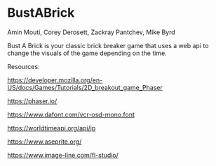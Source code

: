 # BustABrick

Amin Mouti, Corey Derosett, Zackray Pantchev, Mike Byrd

Bust A Brick is your classic brick breaker game that uses a web api to change the visuals of the game depending on the time.


Resources:

https://developer.mozilla.org/en-US/docs/Games/Tutorials/2D_breakout_game_Phaser​

https://phaser.io/​

https://www.dafont.com/vcr-osd-mono.font​

https://worldtimeapi.org/api/ip​

https://www.aseprite.org/​

https://www.image-line.com/fl-studio/​